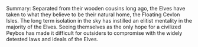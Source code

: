 Summary: Separated from their wooden cousins long ago, the Elves have taken to what they believe to be their natural home, the Floating Cevlon Isles. The long term isolation in the sky has instilled an elitist mentality in the majority of the Elves. Seeing themselves as the only hope for a civilized Peybos has made it difficult for outsiders to compromise with the widely detested laws and ideals of the Elves.
